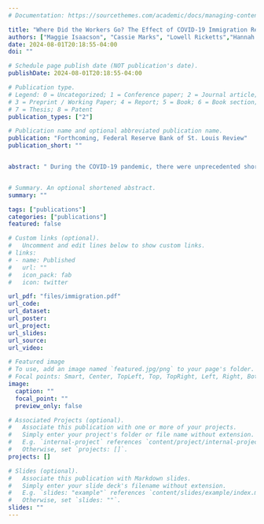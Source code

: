 ```yaml
---
# Documentation: https://sourcethemes.com/academic/docs/managing-content/

title: "Where Did the Workers Go? The Effect of COVID-19 Immigration Restrictions on  Post-Pandemic Labor Market Tightness"
authors: ["Maggie Isaacson", "Cassie Marks", "Lowell Ricketts","Hannah Rubinton"]
date: 2024-08-01T20:18:55-04:00
doi: ""

# Schedule page publish date (NOT publication's date).
publishDate: 2024-08-01T20:18:55-04:00

# Publication type.
# Legend: 0 = Uncategorized; 1 = Conference paper; 2 = Journal article;
# 3 = Preprint / Working Paper; 4 = Report; 5 = Book; 6 = Book section;
# 7 = Thesis; 8 = Patent
publication_types: ["2"]

# Publication name and optional abbreviated publication name.
publication: "Forthcoming, Federal Reserve Bank of St. Louis Review"
publication_short: ""


abstract: " During the COVID-19 pandemic, there were unprecedented shortfalls in immigration. Concurrently, as the economic recovered, the labor market was tight, with the number of vacancies per unemployed worker reaching two, more than twice its pre-pandemic average. In this article, we investigate whether these two trends are connected. We find no evidence to support the hypothesis that the immigration shortfalls caused the tight labor market, for two reasons. First, while there was a deficit of about two million immigrant workers at the peak, this number had largely recovered by February 2022, just as the labor market was becoming tight. Second,  states, cities, and industries that were most impacted by the immigration restrictions did not have larger increases in labor market tightness. We construct a shift-share instrument to examine the causal impact of the immigration restrictions and still find no evidence supporting the hypothesis that they were the underlying cause of increased labor market tightness."


# Summary. An optional shortened abstract.
summary: ""

tags: ["publications"]
categories: ["publications"]
featured: false

# Custom links (optional).
#   Uncomment and edit lines below to show custom links.
# links:
# - name: Published 
#   url: ""
#   icon_pack: fab
#   icon: twitter

url_pdf: "files/immigration.pdf"
url_code:
url_dataset:
url_poster:
url_project:
url_slides:
url_source: 
url_video:

# Featured image
# To use, add an image named `featured.jpg/png` to your page's folder. 
# Focal points: Smart, Center, TopLeft, Top, TopRight, Left, Right, BottomLeft, Bottom, BottomRight.
image:
  caption: ""
  focal_point: ""
  preview_only: false

# Associated Projects (optional).
#   Associate this publication with one or more of your projects.
#   Simply enter your project's folder or file name without extension.
#   E.g. `internal-project` references `content/project/internal-project/index.md`.
#   Otherwise, set `projects: []`.
projects: []

# Slides (optional).
#   Associate this publication with Markdown slides.
#   Simply enter your slide deck's filename without extension.
#   E.g. `slides: "example"` references `content/slides/example/index.md`.
#   Otherwise, set `slides: ""`.
slides: ""
---
```

